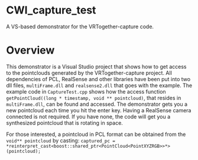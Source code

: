 # CWI_capture_test

A VS-based demonstrator for the VRTogether-capture code.

# Overview

This demonstrator is a Visual Studio project that shows how to get access to the pointclouds generated by the VRTogether-capture project.
All dependencies of PCL, RealSense and other libraries have been put into two dll files, `multiFrame.dll` and `realsense2.dll` that goes with the example.
The example code in `CaptureTest.cpp` shows how the access function `getPointCloud((long * timestamp, void ** pointcloud)`, that resides in `multiFrame.dll`, can be found and accessed.
The demonstrator gets you a new pointcloud each time you hit the enter key.
Having a RealSense camera connected is not required. If you have none, the code will get you a synthesized pointcloud that is rotating in space.

For those interested, a pointcloud in PCL format can be obtained from the `void** pointcloud` by casting: `captured_pc = *reinterpret_cast<boost::shared_ptr<PointCloud<PointXYZRGB>>*>(pointcloud);
`